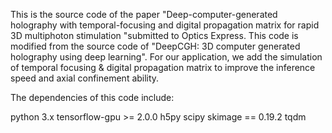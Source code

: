 This is the source code of the paper "Deep-computer-generated holography with temporal-focusing and digital propagation matrix for rapid 3D multiphoton stimulation "submitted to Optics Express.
This code is modified from the source code of "DeepCGH: 3D computer generated holography using deep learning". 
For our application, we add the simulation of temporal focusing & digital propagation matrix to improve the inference speed and axial confinement ability.

The dependencies of this code include:

python 3.x
tensorflow-gpu >= 2.0.0
h5py
scipy
skimage == 0.19.2
tqdm
